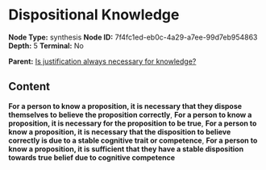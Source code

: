 # Dispositional Knowledge

**Node Type:** synthesis
**Node ID:** 7f4fc1ed-eb0c-4a29-a7ee-99d7eb954863
**Depth:** 5
**Terminal:** No

**Parent:** [Is justification always necessary for knowledge?](is-justification-always-necessary-for-knowledge-antithesis-7aa587f4-a284-4b63-b653-08ae3a323e66.md)

## Content

**For a person to know a proposition, it is necessary that they dispose themselves to believe the proposition correctly**, **For a person to know a proposition, it is necessary for the proposition to be true**, **For a person to know a proposition, it is necessary that the disposition to believe correctly is due to a stable cognitive trait or competence**, **For a person to know a proposition, it is sufficient that they have a stable disposition towards true belief due to cognitive competence**
